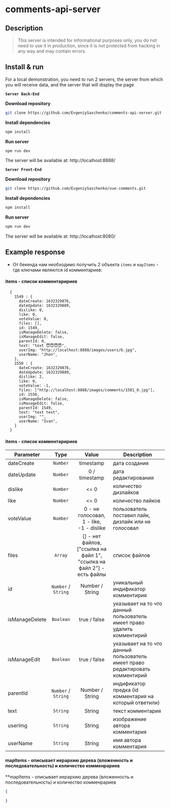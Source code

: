 # comments-api-server

## Description

> This server is intended for informational purposes only, you do not need to use it in production, since it is not protected from hacking in any way and may contain errors.

## Install & run

For a local demonstration, you need to run 2 servers, the server from which you will receive data, and the server that will display the page

**`Server Back-End`**

**Download repository**
```bash
git clone https://github.com/EvgeniySaschenko/comments-api-server.git
```

**Install dependencies**
```bash
npm install
```

**Run server**
```bash
npm run dev
```

The server will be available at: http://localhost:8888/

**`Server Front-End`**

**Download repository**
```bash
git clone https://github.com/EvgeniySaschenko/vue-comments.git
```

**Install dependencies**
```bash
npm install
```

**Run server**
```bash
npm run dev
```

The server will be available at: http://localhost:8080/




## Example response


- От бекенда нам необходимо получить 2 объекта `items` и `mapItems` - где ключами являются id комментариев:

#### items - список комментаририев
```
  {
    1549 : {
      dateCreate: 1632329876,
      dateUpdate: 1632329889,
      dislike: 0,
      like: 0,
      voteValue: 0,
      files: [],
      id: 1549,
      isManageDelete: false,
      isManageEdit: false,
      parentId: 0,
      text: "text 😇😇😇😇",
      userImg: "http://localhost:8888/images/users/6.jpg",
      userName: "Jhon",
    },
    1550 : {
      dateCreate: 1632329876,
      dateUpdate: 1632329889,
      dislike: 2,
      like: 0,
      voteValue: -1,
      files: ["http://localhost:8888/images/comments/1581_0.jpg"],
      id: 1550,
      isManageDelete: false,
      isManageEdit: false,
      parentId: 1549,
      text: "text text",
      userImg: "",
      userName: "Ivan",
    }
  }
```

#### items - список комментаририев
| Parameter | Type | Value | Description |
| --- | :---: | :---: | --- |
| dateCreate | `Number` | timestamp | дата создания |
| dateUpdate | `Number` | 0 / timestamp | дата редактирования |
| dislike | `Number` | <= 0 | количество дизлайков |
| like | `Number` | <= 0 | количество лайков |
| voteValue | `Number` | 0 - не голосовал, <br> 1 - like, <br> -1 - dislike | пользователь поставил лайк, дизлайк или  не голосовал |
| files | `Array` | [] - нет файлов,<br> ["ссылка на файл 1", "ссылка на файл 2"] - есть файлы | список файлов |
| id | `Number` / `String` | Number / String |  уникальный индификатор комментирия |
| isManageDelete | `Boolean` | true / false | указывает на то что данный пользователь имеет право удалить комментирий |
| isManageEdit | `Boolean` | true / false | указывает на то что данный пользователь имеет право редактировать комментирий |
| parentId | `Number` / `String` | Number / String | индификатор предка (id комментария на который ответили) |
| text | `String` | String | текст комментария |
| userImg | `String` | String | изображение автора комментария |
| userName | `String` | String | имя автора комментария |

#### mapItems - описывает иерархию дерева (вложенность и последовательность) и количество комменрариев

**mapItems - описывает иерархию дерева (вложенность и последовательность) и количество комменрариев

```json
{

}
```
